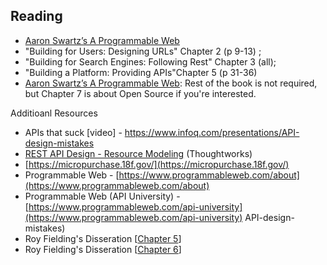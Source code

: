 ## Reading

* [Aaron Swartz’s A Programmable Web](https://archive.org/details/AaronSwartzAProgrammableWeb/page/n3/mode/2up)
* "Building for Users: Designing URLs" Chapter 2 (p 9-13) ;
* "Building for Search Engines: Following Rest" Chapter 3 (all);
* "Building a Platform: Providing APIs"Chapter 5 (p 31-36)
* [Aaron Swartz’s A Programmable Web](https://archive.org/details/AaronSwartzAProgrammableWeb/page/n3/mode/2up): Rest of the book is not required, but Chapter 7 is about Open Source if you're interested.

Additioanl Resources
* APIs that suck [video] - https://www.infoq.com/presentations/API-design-mistakes
* [REST API Design - Resource Modeling](https://www.thoughtworks.com/insights/blog/rest-api-design-resource-modeling) (Thoughtworks)
* [https://micropurchase.18f.gov/](https://micropurchase.18f.gov/)
* Programmable Web - [https://www.programmableweb.com/about](https://www.programmableweb.com/about)
* Programmable Web (API University) - [https://www.programmableweb.com/api-university](https://www.programmableweb.com/api-university)
API-design-mistakes)
* Roy Fielding's Disseration [[Chapter 5](http://www.ics.uci.edu/~fielding/pubs/dissertation/rest_arch_style.htm#sec_5_2_1_1)]
* Roy Fielding's Disseration [[Chapter 6](http://www.ics.uci.edu/~fielding/pubs/dissertation/evaluation.htm#sec_6_2)]
